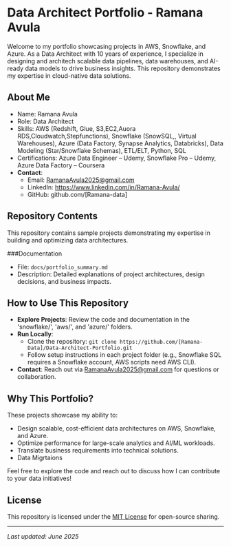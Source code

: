 # Data Architect Portfolio - Ramana Avula

Welcome to my portfolio showcasing projects in AWS, Snowflake, and Azure. As a Data Architect with 10 years of experience, I specialize in designing and architech scalable data pipelines, data warehouses, and AI-ready data models to drive business insights. This repository demonstrates my expertise in cloud-native data solutions.

## About Me
- Name: Ramana Avula
- Role: Data Architect
- Skills: AWS (Redshift, Glue, S3,EC2,Auora RDS,Cloudwatch,Stepfunctions), Snowflake (SnowSQL,, Virtual Warehouses), Azure (Data Factory, Synapse Analytics, Databricks), Data Modeling (Star/Snowflake Schemas), ETL/ELT, Python, SQL
- Certifications: Azure Data Engineer – Udemy,	Snowflake Pro – Udemy,	Azure Data Factory – Coursera
- **Contact**: 
  - Email: RamanaAvula2025@gmail.com
  - LinkedIn: https://www.linkedin.com/in/Ramana-Avula/
  - GitHub: github.com/[Ramana-data]

## Repository Contents
This repository contains sample projects demonstrating my expertise in building and optimizing data architectures.

###Documentation
- File: `docs/portfolio_summary.md`
- Description: Detailed explanations of project architectures, design decisions, and business impacts.

## How to Use This Repository
- **Explore Projects**: Review the code and documentation in the 'snowflake/', 'aws/', and 'azure/' folders.
- **Run Locally**:
  - Clone the repository: `git clone https://github.com/[Ramana-Data]/Data-Architect-Portfolio.git`
  - Follow setup instructions in each project folder (e.g., Snowflake SQL requires a Snowflake account, AWS scripts need AWS CLI).
- **Contact**: Reach out via RamanaAvula2025@gmail.com for questions or collaboration.

## Why This Portfolio?
These projects showcase my ability to:
- Design scalable, cost-efficient data architectures on AWS, Snowflake, and Azure.
- Optimize performance for large-scale analytics and AI/ML workloads.
- Translate business requirements into technical solutions.
- Data Migrtaions

Feel free to explore the code and reach out to discuss how I can contribute to your data initiatives!

## License
This repository is licensed under the [MIT License](LICENSE) for open-source sharing.

---
*Last updated: June 2025*
